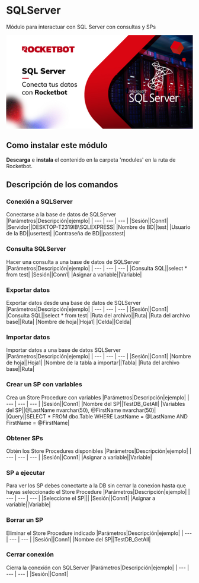 # SQLServer
  
Módulo para interactuar con SQL Server con consultas y SPs  
  
![banner](imgs/Banner_SQLServer_.jpg)
## Como instalar este módulo
  
__Descarga__ e __instala__ el contenido en la carpeta 'modules' en la ruta de Rocketbot.  



## Descripción de los comandos

### Conexión a SQLServer
  
Conectarse a la base de datos de SQLServer
|Parámetros|Descripción|ejemplo|
| --- | --- | --- |
|Sesión||Conn1|
|Servidor||DESKTOP-T2319IB\SQLEXPRESS|
|Nombre de BD||test|
|Usuario de la BD||usertest|
|Contraseña de BD||passtest|

### Consulta SQLServer
  
Hacer una consulta a una base de datos de SQLServer
|Parámetros|Descripción|ejemplo|
| --- | --- | --- |
|Consulta SQL||select * from test|
|Sesión||Conn1|
|Asignar a variable||Variable|

### Exportar datos
  
Exportar datos desde una base de datos de SQLServer
|Parámetros|Descripción|ejemplo|
| --- | --- | --- |
|Sesión||Conn1|
|Consulta SQL||select * from test|
|Ruta del archivo||Ruta|
|Ruta del archivo base||Ruta|
|Nombre de hoja||Hoja1|
|Celda||Celda|

### Importar datos
  
Importar datos a una base de datos SQLServer
|Parámetros|Descripción|ejemplo|
| --- | --- | --- |
|Sesión||Conn1|
|Nombre de hoja||Hoja1|
|Nombre de la tabla a importar||Tabla|
|Ruta del archivo base||Ruta|

### Crear un SP con variables
  
Crea un Store Procedure con variables
|Parámetros|Descripción|ejemplo|
| --- | --- | --- |
|Sesión||Conn1|
|Nombre del SP||TestDB_GetAll|
|Variables del SP||@LastName nvarchar(50), @FirstName nvarchar(50)|
|Query||SELECT * FROM dbo.Table WHERE LastName = @LastName AND FirstName = @FirstName|

### Obtener SPs
  
Obtén los Store Procedures disponibles
|Parámetros|Descripción|ejemplo|
| --- | --- | --- |
|Sesión||Conn1|
|Asignar a variable||Variable|

### SP a ejecutar
  
Para ver los SP debes conectarte a la DB sin cerrar la conexion hasta que hayas seleccionado el Store Procedure
|Parámetros|Descripción|ejemplo|
| --- | --- | --- |
|Seleccione el SP|||
|Sesión||Conn1|
|Asignar a variable||Variable|

### Borrar un SP
  
Eliminar el Store Procedure indicado
|Parámetros|Descripción|ejemplo|
| --- | --- | --- |
|Sesión||Conn1|
|Nombre del SP||TestDB_GetAll|

### Cerrar conexión
  
Cierra la conexión con SQLServer
|Parámetros|Descripción|ejemplo|
| --- | --- | --- |
|Sesión||Conn1|
